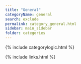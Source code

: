 ```yaml
---
title: "General"
categoryName: general
search: exclude
permalink: category_general.html
sidebar: main_sidebar
folder: categories
---
```

{% include categorylogic.html %}

{% include links.html %}
